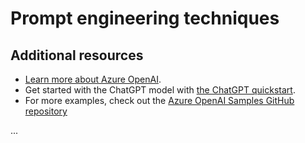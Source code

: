 # Prompt engineering techniques

## Additional resources

- [Learn more about Azure OpenAI](https://learn.microsoft.com/en-us/azure/ai-services/openai/overview).
- Get started with the ChatGPT model with [the ChatGPT quickstart](https://learn.microsoft.com/en-us/azure/ai-services/openai/chatgpt-quickstart).
- For more examples, check out the [Azure OpenAI Samples GitHub repository](https://github.com/Azure/openai-samples)

...
